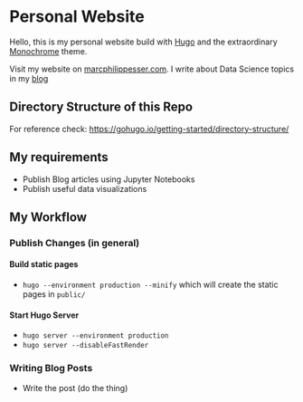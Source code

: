 # Personal Website

Hello, this is my personal website build with [Hugo](https://gohugo.io/) and the extraordinary [Monochrome](https://themes.gohugo.io/themes/hugo-theme-monochrome/) theme.

Visit my website on [marcphilippesser.com](https://marcphilippesser.com). I write about Data Science topics in my [blog](http://marcphilippesser.com/blog/)

## Directory Structure of this Repo
For reference check: https://gohugo.io/getting-started/directory-structure/

## My requirements
- Publish Blog articles using Jupyter Notebooks
- Publish useful data visualizations


## My Workflow

### Publish Changes (in general)

#### Build static pages
- `hugo --environment production --minify` which will create the static pages in `public/`

#### Start Hugo Server
- `hugo server --environment production`
- `hugo server --disableFastRender`

### Writing Blog Posts

- Write the post (do the thing)
